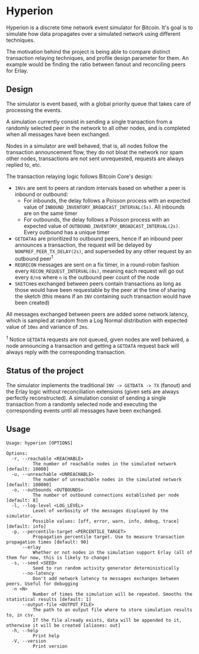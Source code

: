 # Hyperion

Hyperion is a discrete time network event simulator for Bitcoin. It's goal is to simulate how data propagates over a simulated network using different techniques.

The motivation behind the project is being able to compare distinct transaction relaying techniques, and profile design parameter for them. An example would be finding the ratio between fanout and reconciling peers for Erlay.

## Design

The simulator is event based, with a global priority queue that takes care of processing the events.

A simulation currently consist in sending a single transaction from a randomly selected peer in the network to all other nodes, and is completed when all messages have been exchanged.

Nodes in a simulator are well behaved, that is, all nodes follow the transaction announcement flow, they do not bloat the network nor spam other nodes, transactions are not sent unrequested, requests are always replied to, etc.

The transaction relaying logic follows Bitcoin Core's design:

- `INVs` are sent to peers at random intervals based on whether a peer is inbound or outbound:
    - For inbounds, the delay follows a Poisson process with an expected value of `INBOUND_INVENTORY_BROADCAST_INTERVAL(5s)`. All inbounds are on the same timer
    - For outbounds, the delay follows a Poisson process with an expected value of `OUTBOUND_INVENTORY_BROADCAST_INTERVAL(2s)`. Every outbound has a unique timer
- `GETDATA`s are prioritized to outbound peers, hence if an inbound peer announces a transaction, the request will be delayed by `NONPREF_PEER_TX_DELAY(2s)`, and superseded by any other request by an outbound peer<sup>1</sup>
- `REQRECON` messages are sent on a fix timer, in a round-robin fashion every `RECON_REQUEST_INTERVAL(8s)`, meaning each request will go out every `8/n`s where `n` is the outbound peer count of the node
- `SKETCH`es exchanged between peers contain transactions as long as those would have been requestable by the peer at the time of sharing the sketch (this means if an `INV` containing such transaction would have been created)

All messages exchanged between peers are added some network latency, which is sampled at random from a Log Normal distribution with expected value of `10ms` and variance of `2ms`.

<sup>1</sup> Notice `GETDATA` requests are not queued, given nodes are well behaved, a node announcing a transaction and getting a `GETDATA` request back will always reply with the corresponding transaction.

## Status of the project

The simulator implements the traditional `INV -> GETDATA -> TX` (fanout) and the Erlay logic without reconciliation extensions (given sets are always perfectly reconstructed). A simulation consist of sending a single transaction from a randomly selected node and executing the corresponding events until all messages have been exchanged.

## Usage
```
Usage: hyperion [OPTIONS]

Options:
  -r, --reachable <REACHABLE>
          The number of reachable nodes in the simulated network [default: 10000]
  -u, --unreachable <UNREACHABLE>
          The number of unreachable nodes in the simulated network [default: 100000]
  -o, --outbounds <OUTBOUNDS>
          The number of outbound connections established per node [default: 8]
  -l, --log-level <LOG_LEVEL>
          Level of verbosity of the messages displayed by the simulator.
          Possible values: [off, error, warn, info, debug, trace] [default: info]
  -p, --percentile-target <PERCENTILE_TARGET>
          Propagation percentile target. Use to measure transaction propagation times [default: 90]
      --erlay
          Whether or not nodes in the simulation support Erlay (all of them for now, this is likely to change)
  -s, --seed <SEED>
          Seed to run random activity generator deterministically
      --no-latency
          Don't add network latency to messages exchanges between peers. Useful for debugging
  -n <N>
          Number of times the simulation will be repeated. Smooths the statistical results [default: 1]
      --output-file <OUTPUT_FILE>
          The path to an output file where to store simulation results to, in csv.
          If the file already exists, data will be appended to it, otherwise it will be created [aliases: out]
  -h, --help
          Print help
  -V, --version
          Print version
  ```